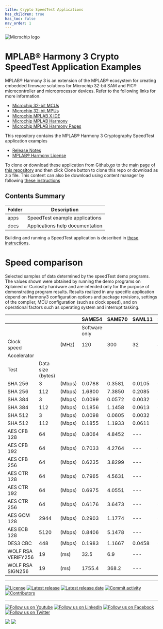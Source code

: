 ```yaml
---
title: Crypto SpeedTest Applications
has_children: true
has_toc: false
nav_order: 1
---
```


![Microchip logo](https://raw.githubusercontent.com/wiki/Microchip-MPLAB-Harmony/Microchip-MPLAB-Harmony.github.io/images/microchip_logo.png)

# MPLAB® Harmony 3 Crypto SpeedTest Application Examples

MPLAB® Harmony 3 is an extension of the MPLAB® ecosystem for creating
embedded firmware solutions for Microchip 32-bit SAM and PIC® microcontroller
and microprocessor devices. Refer to the following links for more information.

- [Microchip 32-bit MCUs](https://www.microchip.com/design-centers/32-bit)
- [Microchip 32-bit MPUs](https://www.microchip.com/design-centers/32-bit-mpus)
- [Microchip MPLAB X IDE](https://www.microchip.com/mplab/mplab-x-ide)
- [Microchip MPLAB Harmony](https://www.microchip.com/mplab/mplab-harmony)
- [Microchip MPLAB Harmony Pages](https://microchip-mplab-harmony.github.io/)

This repository contains the MPLAB® Harmony 3 Cryptography SpeedTest application examples

- [Release Notes](release_notes.md)
- [MPLAB® Harmony License](mplab_harmony_license.md)

To clone or download these application from Github,go to the [main page of this repository](https://bitbucket.microchip.com/projects/MH3/repos/crypto_apps_speed_test) and then click Clone button to clone this repo or download as zip file. This content can also be download using content manager by following [these instructions](https://github.com/Microchip-MPLAB-Harmony/contentmanager/wiki)

## Contents Summary

| Folder     | Description                             |
| ---        | ---                                     |
| apps       | SpeedTest example applications    |
| docs       | Applications help documentation         |

Building and running a SpeedTest application is described in [these instructions](./apps/speed_tests/readme.md).

# Speed comparison
Selected samples of data determined by the speedTest demo programs. The values shown were obtained by running the demo programs on Xplained or Curiosity hardware and are intended only for the purpose of demonstrating program results. Results realized in any specific application depend on Harmony3 configuration options and package revisions, settings of the compiler, MCU configuration (such as clock speed), and on operational factors such as operating system and interrupt tasking.

||||SAME54|SAME70|SAML11|SAML21||SAME54|SAME70|SAML11|SAML21|
|---|---|---|---|---|---|---|---|---|---|---|---|
||||Software only|||||Hardware accelerated||
|Clock speed||(MHz)|120|300|32|48||120|300|32|48|
|Accelerator||||||||PUKCC,AES256,ICM|AES256,ICM|CRYA|AES256|
|Test|Data size (bytes)|||||||||||
|SHA 256|3|(Mbps)  | 0.0788|0.3581|0.0105|0.0120| | 0.1097| 0.3883|0.0176|0.0120|
|SHA 256|112|(Mbps)| 1.6800|7.3850|0.2085|0.2383| | 3.6423|11.0681|0.3755|0.2370|
|SHA 384|3|(Mbps) |  0.0099|0.0572|0.0032|0.0036| | 0.0098| 0.0561|0.0032|0.0036|
|SHA 384|112|(Mbps)| 0.1856|1.1458|0.0613|0.0690| | 0.1855| 1.1082|0.0613|0.0690|
|SHA 512|3|(Mbps) |  0.0098|0.0605|0.0032|0.0036| | 0.0098| 0.0534|0.0032|0.0036|
|SHA 512|112|(Mbps)| 0.1855|1.1933|0.0611|0.0689| | 0.1855| 1.0950|0.0611|0.0689|
|AES CFB 128|64|(Mbps)  |0.8064|4.8452|---|0.1426|| 4.4972|16.9692|---|0.8793|
|AES CFB 192|64|(Mbps)  |0.7033|4.2764|---|0.1288|| 4.5554|16.7435|---|0.8479|
|AES CFB 256|64|(Mbps)  |0.6235|3.8299|---|0.1585|| 4.2705|16.2696|---|0.8096|
|AES CTR 128|64|(Mbps)  |0.7965|4.5631|---|0.1643|| 9.0307|11.9741|---|2.5314|
|AES CTR 192|64|(Mbps)  |0.6975|4.0551|---|0.1462|| 8.5626|10.6191|---|2.3776|
|AES CTR 256|64|(Mbps)  |0.6176|3.6473|---|0.1317|| 7.8854| 9.2972|---|2.2777|
|AES GCM 128|2944|(Mbps)|0.2903|1.1774|---|0.0677||13.0350|31.8273|---|4.0363|
|AES ECB 128|5120|(Mbps)|0.8406|5.1478|---|0.1772||14.4751| 8.8705|---|4.7271|
|DES3 CBC|448|(Mbps)    |0.1983|1.1667|0.0458|0.0519|| 0.1991|1.1674|0.0458|0.0520|
|WOLF RSA VERIFY256|19|(ms)|32.5|6.9|---|---|  |   4.6|  6.7|---|---|
|WOLF RSA SIGN256|19|(ms)|1755.4|368.2|---|---||1771.8|374.4|---|---|

____

[![License](https://img.shields.io/badge/license-Harmony%20license-orange.svg)](https://github.com/Microchip-MPLAB-Harmony/bootloader_apps_uart/blob/master/mplab_harmony_license.md)
[![Latest release](https://img.shields.io/github/release/Microchip-MPLAB-Harmony/bootloader_apps_uart.svg)](https://github.com/Microchip-MPLAB-Harmony/bootloader_apps_uart/releases/latest)
[![Latest release date](https://img.shields.io/github/release-date/Microchip-MPLAB-Harmony/bootloader_apps_uart.svg)](https://github.com/Microchip-MPLAB-Harmony/bootloader_apps_uart/releases/latest)
[![Commit activity](https://img.shields.io/github/commit-activity/y/Microchip-MPLAB-Harmony/bootloader_apps_uart.svg)](https://github.com/Microchip-MPLAB-Harmony/bootloader_apps_uart/graphs/commit-activity)
[![Contributors](https://img.shields.io/github/contributors-anon/Microchip-MPLAB-Harmony/bootloader_apps_uart.svg)]()

____

[![Follow us on Youtube](https://img.shields.io/badge/Youtube-Follow%20us%20on%20Youtube-red.svg)](https://www.youtube.com/user/MicrochipTechnology)
[![Follow us on LinkedIn](https://img.shields.io/badge/LinkedIn-Follow%20us%20on%20LinkedIn-blue.svg)](https://www.linkedin.com/company/microchip-technology)
[![Follow us on Facebook](https://img.shields.io/badge/Facebook-Follow%20us%20on%20Facebook-blue.svg)](https://www.facebook.com/microchiptechnology/)
[![Follow us on Twitter](https://img.shields.io/twitter/follow/MicrochipTech.svg?style=social)](https://twitter.com/MicrochipTech)

[![](https://img.shields.io/github/stars/Microchip-MPLAB-Harmony/bootloader_apps_uart.svg?style=social)]()
[![](https://img.shields.io/github/watchers/Microchip-MPLAB-Harmony/bootloader_apps_uart.svg?style=social)]()
